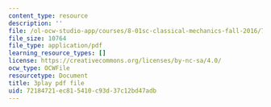 ```yaml
---
content_type: resource
description: ''
file: /ol-ocw-studio-app/courses/8-01sc-classical-mechanics-fall-2016/72184721ec815410c93d37c12bd47adb_D2lW7o32fzk.pdf
file_size: 10764
file_type: application/pdf
learning_resource_types: []
license: https://creativecommons.org/licenses/by-nc-sa/4.0/
ocw_type: OCWFile
resourcetype: Document
title: 3play pdf file
uid: 72184721-ec81-5410-c93d-37c12bd47adb
---
```

